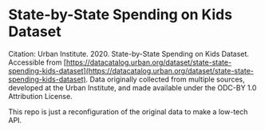# State-by-State Spending on Kids Dataset

Citation: Urban Institute. 2020. State-by-State Spending on Kids Dataset. Accessible from [https://datacatalog.urban.org/dataset/state-state-spending-kids-dataset](https://datacatalog.urban.org/dataset/state-state-spending-kids-dataset). Data originally collected from multiple sources, developed at the Urban Institute, and made available under the ODC-BY 1.0 Attribution License.

This repo is just a reconfiguration of the original data to make a low-tech API.
